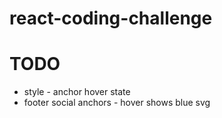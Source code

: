 # react-coding-challenge

# TODO

+ style - anchor hover state
+ footer social anchors - hover shows blue svg